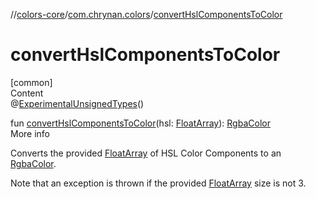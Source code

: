 //[colors-core](../../index.md)/[com.chrynan.colors](index.md)/[convertHslComponentsToColor](convert-hsl-components-to-color.md)



# convertHslComponentsToColor  
[common]  
Content  
@[ExperimentalUnsignedTypes](https://kotlinlang.org/api/latest/jvm/stdlib/kotlin/-experimental-unsigned-types/index.html)()  
  
fun [convertHslComponentsToColor](convert-hsl-components-to-color.md)(hsl: [FloatArray](https://kotlinlang.org/api/latest/jvm/stdlib/kotlin/-float-array/index.html)): [RgbaColor](-rgba-color/index.md)  
More info  


Converts the provided [FloatArray](https://kotlinlang.org/api/latest/jvm/stdlib/kotlin/-float-array/index.html) of HSL Color Components to an [RgbaColor](-rgba-color/index.md).



Note that an exception is thrown if the provided [FloatArray](https://kotlinlang.org/api/latest/jvm/stdlib/kotlin/-float-array/index.html) size is not 3.

  



